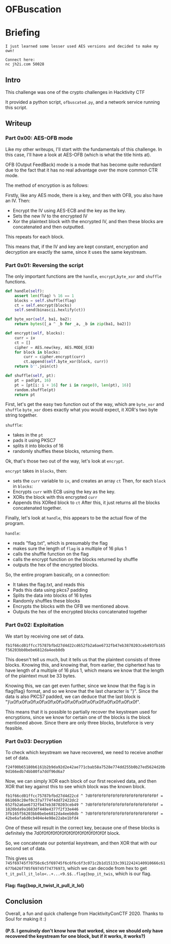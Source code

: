 # OFBuscation

# Briefing
```
I just learned some lesser used AES versions and decided to make my own!

Connect here:
nc jh2i.com 50028
```

## Intro

This challenge was one of the crypto challenges in Hacktivity CTF

It provided a python script, `ofbuscated.py`, and a network service running this script.

## Writeup

### Part 0x00: AES-OFB mode

Like my other writeups, I'll start with the fundamentals of this challenge. In this case, I'll have a look at AES-OFB (which is what the title hints at).

OFB (Output FeedBack) mode is a mode that has become quite redundant due to the fact that it has no real advantage over the more common CTR mode.

The method of encryption is as follows:

Firstly, like any AES mode, there is a key, and then with OFB, you also have an IV.
Then:
- Encrypt the IV using AES-ECB and the key as the key.
- Sets the new IV to the encrypted IV
- Xor the plaintext block with the encrypted IV, and then these blocks are concatenated and then outputted.

This repeats for each block.

This means that, if the IV and key are kept constant, encryption and decryption are exactly the same, since it uses the same keystream.

### Part 0x01: Reversing the script

The only important functions are the `handle`, `encrypt`,`byte_xor` and `shuffle` functions.

```python
def handle(self):
    assert len(flag) % 16 == 1
    blocks = self.shuffle(flag)
    ct = self.encrypt(blocks)
    self.send(binascii.hexlify(ct))

def byte_xor(self, ba1, ba2):
    return bytes([_a ^ _b for _a, _b in zip(ba1, ba2)])

def encrypt(self, blocks):
    curr = iv
    ct = []
    cipher = AES.new(key, AES.MODE_ECB)
    for block in blocks:
        curr = cipher.encrypt(curr)
        ct.append(self.byte_xor(block, curr))
    return b''.join(ct)

def shuffle(self, pt):
    pt = pad(pt, 16)
    pt = [pt[i: i + 16] for i in range(0, len(pt), 16)]
    random.shuffle(pt)
    return pt
```
First, let's get the easy two function out of the way, which are `byte_xor` and `shuffle`
`byte_xor` does exactly what you would expect, it XOR's two byte string together.

`shuffle`:
- takes in the `pt`
- pads it using PKSC7
- splits it into blocks of 16
- randomly shuffles these blocks, returning them.

Ok, that's those two out of the way, let's look at `encrypt`.

`encrypt` takes in `blocks`, then:
- sets the `curr` variable to `iv`, and creates an array `ct`
Then, for each `block` in `blocks`:
- Encrypts `curr` with ECB using the key as the key.
- XORs the block with this encrypted `curr`
- Appends this XORed block to `ct`
After this, it just returns all the blocks concatenated together.

Finally, let's look at `handle`, this appears to be the actual flow of the program.

`handle`:
- reads "flag.txt", which is presumably the flag
- makes sure the length of `flag` is a multiple of 16 plus 1
- calls the shuffle function on the flag
- calls the encrypt function on the blocks returned by shuffle
- outputs the hex of the encrypted blocks.

So, the entire program basically, on a connection:
- It takes the flag.txt, and reads this
- Pads this data using pkcs7 padding
- Splits the data into blocks of 16 bytes
- Randomly shuffles these blocks
- Encrypts the blocks with the OFB we mentioned above.
- Outputs the hex of the encrypted blocks concatenated together

### Part 0x02: Exploitation

We start by receiving one set of data.

`fb1f66cd01ffcc75787bfbd27d4d22cd652fb2a6ae6732fb47eb3870203ceb493fb165f56203bb0bebe6812da4eeb0db`

This doesn't tell us much, but it tells us that the plaintext consists of three blocks. Knowing this, and knowing that, from earlier, the ciphertext has to have length of a multiple of 16 plus 1, which means we know that the length of the plaintext must be 33 bytes.

Knowing this, we can get even further, since we know that the flag is in flag{flag} format, and so we know that the last character is "}". Since the data is also PKCS7 padded, we can deduce that the last block is "}\x0f\x0f\x0f\x0f\x0f\x0f\x0f\x0f\x0f\x0f\x0f\x0f\x0f\x0f\x0f".

This means that it is possible to partially recover the keystream used for encryptions, since we know for certain one of the blocks is the block mentioned above. Since there are only three blocks, bruteforce is very feasible.

### Part 0x03: Decryption

To check which keystream we have recovered, we need to receive another set of data.

`f24f00b65180b6161b2b9da92d2e42ae771cbab58a7528e774dd255b0b27ed5624d20b9d166edb74bb80fa7ddf96d6a7`

Now, we can simply XOR each block of our first received data, and then XOR that key against this to see which block was the known block.

```
fb1f66cd01ffcc75787bfbd27d4d22cd ^ 7d0f0f0f0f0f0f0f0f0f0f0f0f0f0f0f = 861069c20ef0c37a7774f4dd72422dc2
652fb2a6ae6732fb47eb3870203ceb49 ^ 7d0f0f0f0f0f0f0f0f0f0f0f0f0f0f0f = 1820bda9a1683df448e4377f2f33e446
3fb165f56203bb0bebe6812da4eeb0db ^ 7d0f0f0f0f0f0f0f0f0f0f0f0f0f0f0f = 42be6afa6d0cb404e4e98e22abe1bfd4
```

One of these will result in the correct key, because one of these blocks is definitely the 7d0f0f0f0f0f0f0f0f0f0f0f0f0f0f0f block.

So, we concatenate our potential keystream, and then XOR that with our second set of data.

This gives us `745f69745f70756c6c5f69745f6c6f6c6f3c071c2b1d15133c39122424140910666c61677b626f705f69745f74776973`, which we can decode from hex to get `t_it_pull_it_lolo<..+...<9.$$..flag{bop_it_twis`, which is our flag.

#### Flag: flag{bop_it_twist_it_pull_it_lol}

## Conclusion

Overall, a fun and quick challenge from HacktivityConCTF 2020. Thanks to Soul for making it :)

#### (P.S. I genuinely don't know how that worked, since we should only have recovered the keystream for one block, but if it works, it works?)
